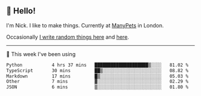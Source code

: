 ## 👋 Hello! 

I'm Nick. I like to make things. Currently at [ManyPets](https://manypets.com) in London.

Occasionally [I write random things here](https://nicksnell.com) and [here](https://twitter.com/nicksnell).

-------

🚀 This week I've been using

<!--START_SECTION:waka-->

```txt
Python           4 hrs 37 mins   ████████████████████▒░░░░   81.02 %
TypeScript       30 mins         ██▒░░░░░░░░░░░░░░░░░░░░░░   08.82 %
Markdown         17 mins         █▒░░░░░░░░░░░░░░░░░░░░░░░   05.03 %
Other            7 mins          ▓░░░░░░░░░░░░░░░░░░░░░░░░   02.29 %
JSON             6 mins          ▒░░░░░░░░░░░░░░░░░░░░░░░░   01.80 %
```

<!--END_SECTION:waka-->
